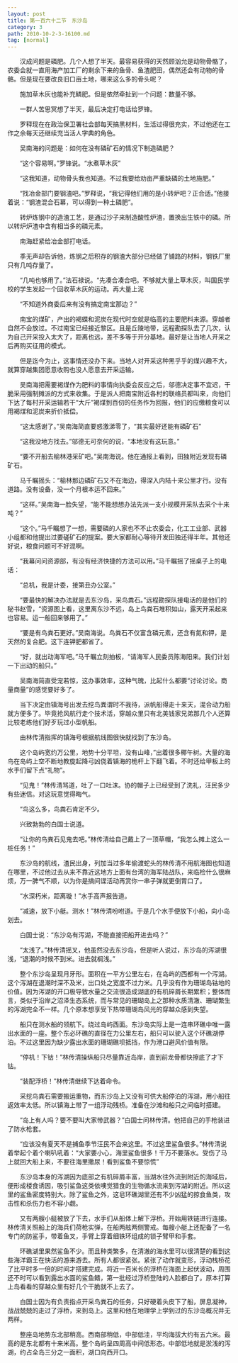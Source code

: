 ```yaml
---
layout: post
title: 第一百六十二节　东沙岛
category: 3
path: 2010-10-2-3-16100.md
tag: [normal]
---
```


　　汉成问题是磷肥。几个人想了半天。最容易获得的天然顾汹允是动物骨骼了，农委会就一直用海产加工厂的剩余下来的鱼骨、鱼渣肥田，偶然还会有动物的骨骼。但是现在要改良旧口亩土地，哪来这么多的骨头呢？

　　施加草木灰也能补充鳞肥。但是依然牵扯到一个问题：数量不够。

　　一群人苦思冥想了半天，最后决定打电话给罗锋。

　　罗释现在在政治保卫署社会部每天搞黑材料，生活过得很充实，不过他还在工作之余每天还继续充当活人字典的角色。

　　吴南海的问题是：如何在没有磷矿石的情况下制造磷肥？

　　“这个容易啊。”罗锋说。“水煮草木灰”

　　“这我知道，动物骨头我也知道。不过我要给劝亩严重缺磷的土地施肥。”

　　“找冶金部门要钢渣吧。”罗释说，“我记得他们用的是小转炉吧？正合适。”他接着说：“钢渣混合石幕，可以得到一种土磷肥”。

　　转炉炼钢中的造渣工艺，是通过沙子来制造酸性炉渣，置换出生铁中的磷。所以转炉炉渣中含有相当多的磷元素。

　　南海赶紧给冶金部打电话。

　　季无声却告诉他，炼钢之后积存的钢渣大部分已经做了铺路的材料，钢铁厂里只有几吨存量了。

　　“几吨也够用了。”法石禄说。“先凑合凑合吧。不够就大量上草木灰，叫国民学校的学生发起一个回收草木灰的运动。再大量上泥

　　“不知道外商委后来有没有搞定南宝那边？”

　　南宝的煤矿，产出的褐蝶和泥炭在现代时空就是临高的主要肥料来源。穿越者自然不会放过。不过南宝已经接近黎区。且是丘陵地带，远程勘探队去了几次，认为自己开采投入太大了，距离也远，差不多等于开分基地。最好是让当地人开采之后再购买征用的模式。

　　但是迄今为止，这事情还没办下来。当地人对开采这种黑乎乎的煤兴趣不大，就算穿越集团愿意收购也没人愿意去开采运输。

　　吴南海把需要褐煤作为肥料的事情向执委会反应之后，邬德决定事不宜迟，干脆采用强制摊派的方式来收集。于是派人把南宝附近各村的联络员都叫来，向他们下达了每村开采运输若干“大斤”褐煤到百仞的任务作为回报，他们的应缴粮食可以用褐煤和泥炭来折价抵偿。

　　“这太感谢了。”吴南海简直要惑激涕零了，“其实最好还能有磷矿石”

　　“这我没地方找去。”邬德无可奈何的说，“本地没有这玩意。”

　　“要不开船去榆林港采矿吧。”吴南海说。他在通报上看到，田独附近发现有磷矿石。

　　马千瞩摇头：“榆林那边磷矿石又不在海边，得深入内陆十来公里才行。没有道路。没有设备，没一个月根本运不回来。”

　　“这样。”吴南海一脸失望，“能不能想想办法先派一支小规模开采队去采个十来吨？”

　　“这个。”马千瞩想了一想，需要磷的人家也不不止农委会，化工工业部、武器小组都和他提出过要磋矿石的提案。要大家都耐心等待开发田独还得半年。其他还好说，粮食问题可不好混啊。

　　“我幕问问资源部，有没有经济快捷的方法可以用。”马千瞩摇了摇桌子上的电话：

　　“总机，我是计委，接第丑办公室。”

　　“要最快的解决办法就是去东沙岛，采鸟粪石。”远程勘探队接电话的是他们的秘书赵雪，“资源图上看，这里离东沙不远，岛上鸟粪石堆积如山，露天开采起来也容易。运一船回来够用了。”

　　“要是有鸟粪石更好。”吴南海说。鸟粪石不仅富含磷元素，还含有氮和钾，是天然的复合肥。这下连钾肥都省了。

　　“好，就出动海军吧。”马千瞩立刻拍板，“请海军人民委员陈海阳来。我们计划一下出动的船只。”

　　吴南海简直受宠若惊，这办事效率，这种气魄，比起什么都要“讨论讨论。商量商量”的感觉要好多了。

　　当下决定由镇海号出发去挖鸟粪谓时不我待，派帆船得走十来天，混合动力船就方便多了。毕竟抢风航行走个技术活，穿越众里只有北美钱家兄弟那几个人还算比较老练他们好歹玩过小型帆船。

　　由林传清指挥的镇海号根据航线图很快就找到了东沙岛。

　　这个岛屿宽约万公里，地势十分平坦，没有山峰，”出着很多椰午树。大量的海鸟在岛屿上空不断地教旋起降弓凶侥着镇海的桅杆上下翻飞着。不时还给甲板上的水手们留下点“礼物”。

　　“见鬼！”林传清骂道，吐了一口吐沫。协的帽子上已经受到了洗礼，汪民多少有些迷信。对这玩意觉得晦气。

　　“鸟这么多，鸟粪石肯定不少。

　　兴致勃勃的白国士说道。

　　“让你的鸟粪石见鬼去吧。”林传清给自己戴上了一顶草帽，“我怎么摊上这么一桩任务！”

　　东沙岛的航线，渣民出身，列加当过多年偷渡蛇头的林传清不用航海图也知道在哪里，不过他过去从来不靠近这地方上面有台湾的海军陆战队，来临检什么很麻烦，万一脾气不顺，以为你是搞间谍活动再赏你一串子弹就更倒胃口了。

　　“水深朽米，距离璇！”水手高声报告道。

　　“减速，放下小艇。测水！”林传清吩咐道。于是几个水手便放下小船，向小岛划去。

　　白国士说：“东沙岛有泻湖，不能直接把船开进去吗？”

　　“太浅了。”林传清摇叉，他虽然没去东沙岛，但是听人说过，东沙岛的泻湖很浅，“退潮的时候不到米。进去就榈浅。”

　　整个东沙岛呈现月牙形。面积在一平方公里左右，在岛屿的西都有一个泻湖。这个泻湖在退潮时深不及米，出口处之宽度不过力米。几乎没有作为珊瑚岛钴地的价值。因为泻湖的开口极导致水量之交流很造成湖底的有机碎屑长期累积；整体而言，类似于沿岸之沼泽生态系统，而与常见的珊瑚岛上之那种水质清澈、珊瑚繁生的泻湖完全不一样。几个原本想享受下热带珊瑚岛风光的穿越众感到失望。

　　船只在测水船的领航下。绕过岛屿西面。东沙岛实际上是一连串环礁中唯一露出水面的一座。整个东必环礁的直径在力公里左右，船只可以驶入这个环礁湖停泊。不过这里因为缺少露出水面的珊瑚礁坝抵挡，作为港口避风价值有限。

　　“停机！下钴！”林传清操纵船只尽量靠近岛岸，直到前龙骨都快擦底了才下钴。

　　“装配浮桥！”林传清继续下达着命令。

　　采挖鸟粪石需要搬运重物，而东沙岛上又没有可供大船停泊的泻湖，用小船往返效率太低。所以镇海上带了一组浮动残桥。准备在沙滩和船只之间临时搭建。

　　“岛上有人吗？要不要叫大家带武器？”白国士问林传清。他把自己的手枪装进了防水枪套。

　　“应该没有夏天不是捕鱼季节汪民不会来这里。不过这里鲨鱼很多。”林传清说着举起个着个喇叭吼着：“大家要小心，海里鲨鱼很多！千万不要落水。受伤了马上就回大船上来，不要往海里撒尿！看到鲨鱼不要惊慌”

　　东沙岛本身的泻湖因为底部之有机碎屑丰富，当湖水往外流到附近的海域后，便形成楼食诱因，吸引鲨鱼这类依噢觉猎食的生物循水流来到泻湖的附近。所以这里的鲨鱼密度特别大。除了鲨鱼之外，这皂环礁湖里还有不少凶猛的掠食鱼类，攻击性和杀伤力也不容小觑。

　　又有两艘小艇被放了下去，水手们从船体上解下浮桥。开始用铁链进行连接。林传清关照船上的海兵们荷枪实弹，在船两舷两侧警戒。每艘小艇上还配备了一名专门的防鲨手，带着鱼叉，手臂上穿着细铁环组成的锁子臂甲和手套。

　　环礁湖里果然鲨鱼不少。而且种类繁多，在清澈的海水里可以很清楚的看到这些海洋霸王在快活的游来游去。所有人都很紧张。紧张了动作就变形，浮动栈桥花了比平时多一倍的时间才搭建完成。将近一百米长的浮桥在海面上起伏波动，周围还不时可以看到露出水面的鲨鱼鳍，第一批经过浮桥登陆的人脸都白了。原本打算上岛看看的穿越众里有好几个干脆就不上去了。

　　白国士因为有负责指点开采鸟粪石的任务，只好硬着头皮下了船，屏息凝神，战战兢兢的走过了浮桥，来到岛上。这里和他在地理学上学到过的东沙岛概况并无两样。

　　整座岛地势东北部稍高。西南部稍低，中部低洼，平均海拔大约有五六米。最高的是东北都有十来米高。整个岛屿呈四周高中间低形态。中部低地就是淤浅的泻湖，约占全岛三分之一面积，湖口向西开口。